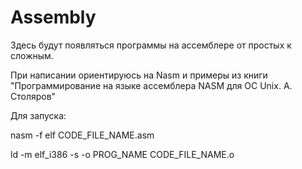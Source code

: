# Assembly
  

Здесь будут появляться программы на ассемблере от простых к сложным.

При написании ориентируюсь на Nasm и примеры из книги "Программирование на языке ассемблера NASM для ОС Unix. А. Столяров"

Для запуска: 

nasm -f elf CODE_FILE_NAME.asm 

ld -m elf_i386 -s -o PROG_NAME CODE_FILE_NAME.o

